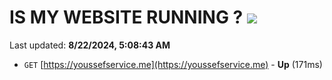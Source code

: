 # IS MY WEBSITE RUNNING ? [![](https://img.shields.io/static/v1?label=Sponsor&message=%E2%9D%A4&logo=GitHub&color=%23fe8e86)](https://github.com/sponsors/Youssef-Lehmam)

Last updated: **8/22/2024, 5:08:43 AM**

- `GET` [https://youssefservice.me](https://youssefservice.me) - **Up** (171ms)
